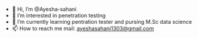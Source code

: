 - 👋 Hi, I’m @Ayesha-sahani
- 👀 I’m interested in penetration testing
- 🌱 I’m currently learning pentration tester and pursing M.Sc data science 
- 📫 How to reach me mail: ayeshasahani1303@gmail.com


<!---
Ayesha-sahani/Ayesha-sahani is a ✨ special ✨ repository because its `README.md` (this file) appears on your GitHub profile.
You can click the Preview link to take a look at your changes.
--->
